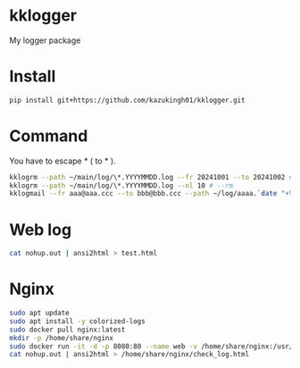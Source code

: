 # kklogger
My logger package

# Install

```bash
pip install git+https://github.com/kazukingh01/kklogger.git
```

# Command

You have to escape * ( to \* ).

```bash
kklogrm --path ~/main/log/\*.YYYYMMDD.log --fr 20241001 --to 20241002 # --rm
kklogrm --path ~/main/log/\*.YYYYMMDD.log --nl 10 # --rm
kklogmail --fr aaa@aaa.ccc --to bbb@bbb.ccc --path ~/log/aaaa.`date "+%Y%m%d"`.log --sub check_daily --tail 500 --kwd error # --mail
```

# Web log

```bash
cat nohup.out | ansi2html > test.html
```

# Nginx

```bash
sudo apt update
sudo apt install -y colorized-logs 
sudo docker pull nginx:latest
mkdir -p /home/share/nginx
sudo docker run -it -d -p 8080:80 --name web -v /home/share/nginx:/usr/share/nginx/html nginx:latest
cat nohup.out | ansi2html > /home/share/nginx/check_log.html
```